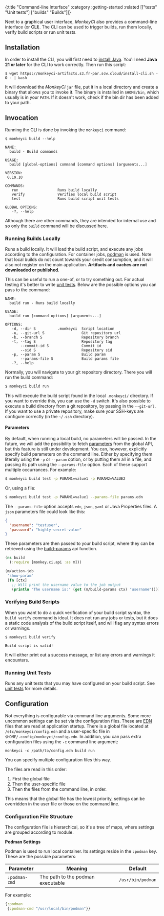 {:title "Command-line Interface"
 :category :getting-started
 :related [["tests" "Unit tests"]
           ["builds" "Builds"]]}

Next to a graphical user interface, *MonkeyCI* also provides a command-line
interface (or **CLI**).  The CLI can be used to trigger builds, run them locally,
verify build scripts or run unit tests.

## Installation

In order to install the CLI, you will first need to [install Java](https://www.oracle.com/javadownload).  You'll need **Java 21 or later** for the CLI to work correctly.  Then run this script:

```shell
$ wget https://monkeyci-artifacts.s3.fr-par.scw.cloud/install-cli.sh -O - | bash
```

It will download the *MonkeyCI* `jar` file, put it in a local directory and
create a binary that allows you to invoke it.  The binary is installed in `$HOME/bin`,
which usually is in your `PATH`.  If it doesn't work, check if the bin dir has been
added to your path.

## Invocation

Running the CLI is done by invoking the `monkeyci` command:

```shell
$ monkeyci build --help

NAME:
  build - Build commands

USAGE:
  build [global-options] command [command options] [arguments...]

VERSION:
 0.19.10

COMMANDS:
   run                  Runs build locally
   verify               Verifies local build script
   test                 Runs build script unit tests

GLOBAL OPTIONS:
   -?, --help
```

Although there are other commands, they are intended for internal use and so only
the `build` command will be discussed here.

### Running Builds Locally

Runs a build locally.  It will load the build script, and execute any jobs according
to the configuration.  For container jobs, [podman](https://podman.io) is used.  Note
that local builds do not count towards your credit consumption, and it will also not
register on the main application.  **Artifacts and caches are not downloaded or
published**.

This can be useful to run a one-of, or to try something out.  For actual testing it's better
to write [unit tests](tests).  Below are the possible options you can pass to the command:

```shell
NAME:
  build run - Runs build locally

USAGE:
  build run [command options] [arguments...]

OPTIONS:
   -d, --dir S          .monkeyci  Script location
   -u, --git-url S                 Git repository url
   -b, --branch S                  Repository branch
   -t, --tag S                     Repository tag
       --commit-id S               Commit id
       --sid S                     Repository sid
   -p, --param S                   Build param
       --params-file S             Build params file
   -?, --help
```

Normally, you will navigate to your git repository directory.  There you will run
the build command:
```bash
$ monkeyci build run
```

This will execute the build script found in the local `.monkeyci/` directory.  If you
want to override this, you can use the `-d` switch.  It's also possible to execute a
build directory from a git repository, by passing in the `--git-url`.  If you want to
use a private repository, make sure your SSH-keys are configure correctly (in the `~/.ssh`
directory).

#### Parameters

By default, when running a local build, no parameters will be passed.  In the future,
we will add the possibility to fetch [parameters](params) from the global API, but this
feature is still under development.  You can, however, explicitly specify build parameters
on the command line.  Either by specifying them literally using the `-p` or `--param`
option, or by putting them all in a file, and passing its path using the `--params-file`
option.  Each of these support multiple occurrances.  For example:

```bash
$ monkeyci build test -p PARAM1=value1 -p PARAM2=VALUE2
```

Or, using a file:
```bash
$ monkeyci build test -p PARAM1=value1 --params-file params.edn
```

The `--params-file` option accepts `edn`, `json`, `yaml` or Java Properties files.
A `json` parameters file could look like this:

```json
{
  "username": "testuser",
  "password": "highly-secret-value"
}
```

These parameters are then passed to your build script, where they can be retrieved
using the [build-params](https://cljdoc.org/d/com.monkeyci/app/0.19.7.1/api/monkey.ci.api#build-params) api function.

```clojure
(ns build
  (:require [monkey.ci.api :as m]))

(m/action-job
 "show-param"
 (fn [ctx]
   ;; Will print the username value to the job output
   (println "The username is:" (get (m/build-params ctx) "username"))))
```

### Verifying Build Scripts

When you want to do a quick verification of your build script syntax, the `build verify`
command is ideal.  It does not run any jobs or tests, but it does a static code analysis
of the build script itself, and will flag any syntax errors or warnings.

```shell
$ monkeyci build verify

Build script is valid!
```

It will either print out a success message, or list any errors and warnings it encounters.

### Running Unit Tests

Runs any unit tests that you may have configured on your build script.  See [unit
tests](tests/) for more details.

## Configuration

Not everything is configurable via command line arguments.  Some more uncommon
settings can be set via the configuration files.  These are [EDN](https://github.com/edn-format/edn)
files that are read at application startup.  There is a global file located
at `/etc/monkeyci/config.edn` and a user-specific file in `$HOME/.config/monkeyci/config.edn`.
In addition, you can pass extra configuration files using the `-c` command line
argument:

```shell
monkeyci -c /path/to/config.edn build run
```

You can specify multiple configuration files this way.

The files are read in this order:

  1. First the global file
  2. Then the user-specific file
  3. Then the files from the command line, in order.

This means that the global file has the lowest priority, settings can be
overridden in the user file or those on the command line.

### Configuration File Structure

The configuration file is hierarchical, so it's a tree of maps, where
settings are grouped according to module.

**Podman Settings**

Podman is used to run local container.  Its settings reside in the `:podman`
key.  These are the possible parameters:

|Parameter|Meaning|Default|
|---|---|---|
|`:podman-cmd`|The path to the podman executable|`/usr/bin/podman`|

For example:
```clojure
{:podman
 {:podman-cmd "/usr/local/bin/podman"}}
```